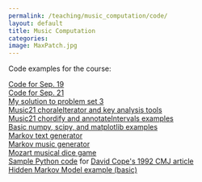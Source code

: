```yaml
---
permalink: /teaching/music_computation/code/
layout: default
title: Music Computation
categories: 
image: MaxPatch.jpg
---
```

Code examples for the course:

[Code for Sep. 19](http://cliftoncallender.com/music_computation/code/Sep19_2017.html)  
[Code for Sep. 21](http://cliftoncallender.com/music_computation/code/Sep21_2017.html)  
[My solution to problem set 3](http://cliftoncallender.com/music_computation/code/ProblemSet3MySolution.html)  
[Music21 choraleIterator and key analysis tools](http://cliftoncallender.com/music_computation/code/choraleIteratorAndKeyAnalysis.html)  
[Music21 chordify and annotateIntervals examples](http://cliftoncallender.com/music_computation/code/chordify_annotateintervals.html)  
[Basic numpy, scipy, and matplotlib examples](http://cliftoncallender.com/music_computation/code/numpy_scipy_matplotlib.html)   
[Markov text generator](http://cliftoncallender.com/music_computation/code/markov.html)  
[Markov music generator](http://cliftoncallender.com/music_computation/code/markov_music_generator.html)  
[Mozart musical dice game](http://cliftoncallender.com/music_computation/code/MusikalischeWurfelspiele.html)  
[Sample Python code](http://cliftoncallender.com/music_computation/code/CopeEMIFunctions.html) for [David Cope's 1992 CMJ article](https://www.jstor.org/stable/3680717?seq=1#page_scan_tab_contents)  
[Hidden Markov Model example (basic)](http://cliftoncallender.com/music_computation/code/hmm_example.html)